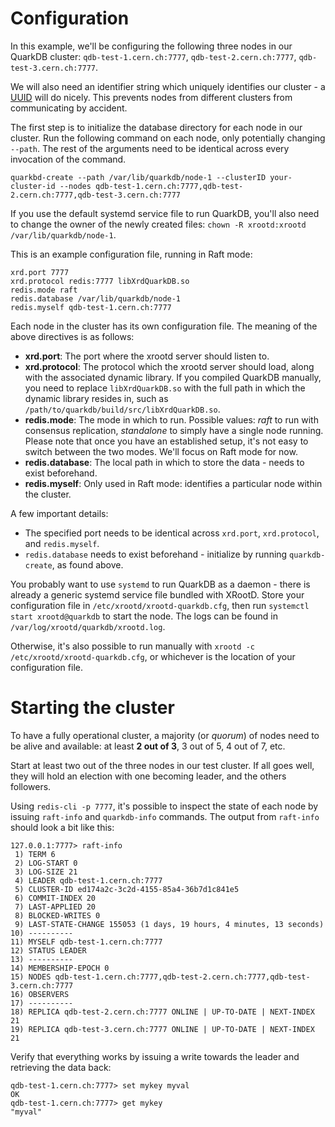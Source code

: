 # Configuration

In this example, we'll be configuring the following three nodes in our QuarkDB
cluster: `qdb-test-1.cern.ch:7777`, `qdb-test-2.cern.ch:7777`, `qdb-test-3.cern.ch:7777`.

We will also need an identifier string which uniquely identifies our cluster - a
[UUID](https://www.uuidgenerator.net) will do nicely. This prevents nodes from
different clusters from communicating by accident.

The first step is to initialize the database directory for each node in our cluster.
Run the following command on each node, only potentially changing `--path`. The rest
of the arguments need to be identical across every invocation of the command.

``
quarkbd-create --path /var/lib/quarkdb/node-1 --clusterID your-cluster-id --nodes qdb-test-1.cern.ch:7777,qdb-test-2.cern.ch:7777,qdb-test-3.cern.ch:7777
``

If you use the default systemd service file to run QuarkDB, you'll also need to
change the owner of the newly created files: ``chown -R xrootd:xrootd /var/lib/quarkdb/node-1``.

This is an example configuration file, running in Raft mode:

```
xrd.port 7777
xrd.protocol redis:7777 libXrdQuarkDB.so
redis.mode raft
redis.database /var/lib/quarkdb/node-1
redis.myself qdb-test-1.cern.ch:7777
```

Each node in the cluster has its own configuration file. The meaning of the above
directives is as follows:

* __xrd.port__: The port where the xrootd server should listen to.
* __xrd.protocol__: The protocol which the xrootd server should load, along with
  the associated dynamic library. If you compiled QuarkDB manually, you need
  to replace `libXrdQuarkDB.so` with the full path in which the dynamic library
  resides in, such as `/path/to/quarkdb/build/src/libXrdQuarkDB.so`.
* __redis.mode__: The mode in which to run. Possible values: _raft_ to run with
  consensus replication, _standalone_ to simply have a single node running.
  Please note that once you have an established setup, it's not easy to switch between the
  two modes. We'll focus on Raft mode for now.
* __redis.database__: The local path in which to store the data - needs to exist
  beforehand.
* __redis.myself__: Only used in Raft mode: identifies a particular node within the cluster.

A few important details:
* The specified port needs to be identical across `xrd.port`, `xrd.protocol`,
  and `redis.myself`.
* `redis.database` needs to exist beforehand - initialize by running `quarkdb-create`,
  as found above.

You probably want to use `systemd` to run QuarkDB as a daemon - there is already a generic
systemd service file bundled with XRootD. Store your configuration file in
`/etc/xrootd/xrootd-quarkdb.cfg`, then run `systemctl start xrootd@quarkdb` to start
the node. The logs can be found in `/var/log/xrootd/quarkdb/xrootd.log`.

Otherwise, it's also possible to run manually with `xrootd -c /etc/xrootd/xrootd-quarkdb.cfg`,
or whichever is the location of your configuration file.

# Starting the cluster

To have a fully operational cluster, a majority (or *quorum*) of nodes need to
be alive and available: at least **2 out of 3**, 3 out of 5, 4 out of 7, etc.

Start at least two out of the three nodes in our test cluster. If all goes well,
they will hold an election with one becoming leader, and the others followers.

Using `redis-cli -p 7777`, it's possible to inspect the state of each node by issuing
`raft-info` and `quarkdb-info` commands. The output from `raft-info`
should look a bit like this:

```
127.0.0.1:7777> raft-info
 1) TERM 6
 2) LOG-START 0
 3) LOG-SIZE 21
 4) LEADER qdb-test-1.cern.ch:7777
 5) CLUSTER-ID ed174a2c-3c2d-4155-85a4-36b7d1c841e5
 6) COMMIT-INDEX 20
 7) LAST-APPLIED 20
 8) BLOCKED-WRITES 0
 9) LAST-STATE-CHANGE 155053 (1 days, 19 hours, 4 minutes, 13 seconds)
10) ----------
11) MYSELF qdb-test-1.cern.ch:7777
12) STATUS LEADER
13) ----------
14) MEMBERSHIP-EPOCH 0
15) NODES qdb-test-1.cern.ch:7777,qdb-test-2.cern.ch:7777,qdb-test-3.cern.ch:7777
16) OBSERVERS
17) ----------
18) REPLICA qdb-test-2.cern.ch:7777 ONLINE | UP-TO-DATE | NEXT-INDEX 21
19) REPLICA qdb-test-3.cern.ch:7777 ONLINE | UP-TO-DATE | NEXT-INDEX 21
```

Verify that everything works by issuing a write towards the leader and
retrieving the data back:

```
qdb-test-1.cern.ch:7777> set mykey myval
OK
qdb-test-1.cern.ch:7777> get mykey
"myval"
```
